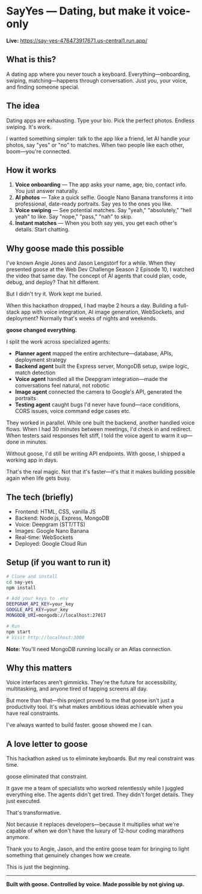 # SayYes — Dating, but make it voice-only

**Live:** https://say-yes-476473917671.us-central1.run.app/

## What is this?

A dating app where you never touch a keyboard. Everything—onboarding, swiping, matching—happens through conversation. Just you, your voice, and finding someone special.

## The idea

Dating apps are exhausting. Type your bio. Pick the perfect photos. Endless swiping. It's work.

I wanted something simpler: talk to the app like a friend, let AI handle your photos, say "yes" or "no" to matches. When two people like each other, boom—you're connected.

## How it works

1. **Voice onboarding** — The app asks your name, age, bio, contact info. You just answer naturally.
2. **AI photos** — Take a quick selfie. Google Nano Banana transforms it into professional, date-ready portraits. Say yes to the ones you like.
3. **Voice swiping** — See potential matches. Say "yeah," "absolutely," "hell yeah" to like. Say "nope," "pass," "nah" to skip.
4. **Instant matches** — When you both say yes, you get each other's details. Start chatting.

## Why goose made this possible

I've known Angie Jones and Jason Lengstorf for a while. When they presented goose at the Web Dev Challenge Season 2 Episode 10, I watched the video that same day. The concept of AI agents that could plan, code, debug, and deploy? That hit different.

But I didn't try it. Work kept me buried.

When this hackathon dropped, I had maybe 2 hours a day. Building a full-stack app with voice integration, AI image generation, WebSockets, and deployment? Normally that's weeks of nights and weekends.

**goose changed everything.**

I split the work across specialized agents:

- **Planner agent** mapped the entire architecture—database, APIs, deployment strategy
- **Backend agent** built the Express server, MongoDB setup, swipe logic, match detection
- **Voice agent** handled all the Deepgram integration—made the conversations feel natural, not robotic
- **Image agent** connected the camera to Google's API, generated the portraits
- **Testing agent** caught bugs I'd never have found—race conditions, CORS issues, voice command edge cases etc.

They worked in parallel. While one built the backend, another handled voice flows. When I had 30 minutes between meetings, I'd check in and redirect. When testers said responses felt stiff, I told the voice agent to warm it up—done in minutes.

Without goose, I'd still be writing API endpoints. With goose, I shipped a working app in days.

That's the real magic. Not that it's faster—it's that it makes building possible again when life gets busy.

## The tech (briefly)

- Frontend: HTML, CSS, vanilla JS
- Backend: Node.js, Express, MongoDB
- Voice: Deepgram (STT/TTS)
- Images: Google Nano Banana
- Real-time: WebSockets
- Deployed: Google Cloud Run

## Setup (if you want to run it)

```bash
# Clone and install
cd say-yes
npm install

# Add your keys to .env
DEEPGRAM_API_KEY=your_key
GOOGLE_API_KEY=your_key
MONGODB_URI=mongodb://localhost:27017

# Run
npm start
# Visit http://localhost:3000
```

**Note:** You'll need MongoDB running locally or an Atlas connection.

## Why this matters

Voice interfaces aren't gimmicks. They're the future for accessibility, multitasking, and anyone tired of tapping screens all day.

But more than that—this project proved to me that goose isn't just a productivity tool. It's what makes ambitious ideas achievable when you have real constraints.

I've always wanted to build faster. goose showed me I can.

## A love letter to goose

This hackathon asked us to eliminate keyboards. But my real constraint was time.

goose eliminated that constraint.

It gave me a team of specialists who worked relentlessly while I juggled everything else. The agents didn't get tired. They didn't forget details. They just executed.

That's transformative.

Not because it replaces developers—because it multiplies what we're capable of when we don't have the luxury of 12-hour coding marathons anymore.

Thank you to Angie, Jason, and the entire goose team for bringing to light something that genuinely changes how we create.

This is just the beginning.

---

**Built with goose. Controlled by voice. Made possible by not giving up.**
